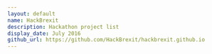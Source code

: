 ```yaml
---
layout: default
name: HackBrexit
description: Hackathon project list
display_date: July 2016
github_url: https://github.com/HackBrexit/hackbrexit.github.io
---
```

